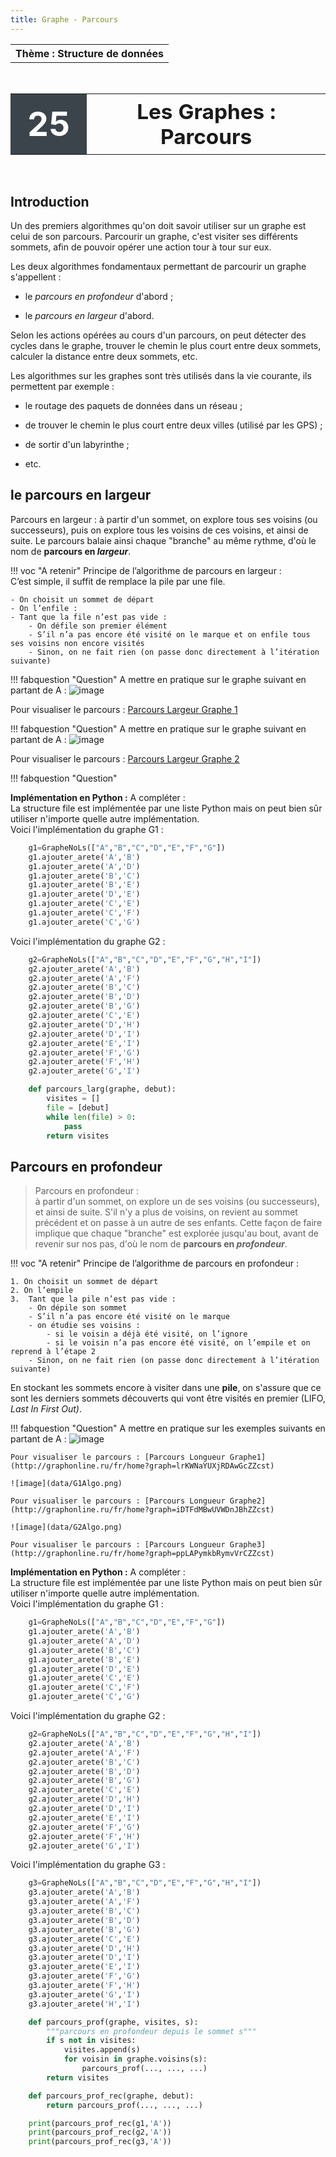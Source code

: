 ```yaml
---
title: Graphe - Parcours
---
```


<table  class="greenTable">
        <tr>
            <th>
            Thème  : Structure de données
            </th>
        </tr>
</table>
<br>
<table  class="greenTable">
        <tr >
            <th width="20%"; style="background-color: #3B444B;color:white;text-align:center;border:none;font-size:40pt;">
            25
            </th>
            <th  width="80%"; style="text-align:center;border:none;font-size:25pt;">Les Graphes : Parcours</th>
        </tr>
</table>
<br>


## Introduction

Un des premiers algorithmes qu'on doit savoir utiliser sur un graphe est
celui de son parcours. Parcourir un graphe, c'est visiter ses différents
sommets, afin de pouvoir opérer une action tour à tour sur eux.

Les deux algorithmes fondamentaux permettant de parcourir un graphe
s'appellent :

-   le *parcours en profondeur* d'abord ;

-   le *parcours en largeur* d'abord.

Selon les actions opérées au cours d'un parcours, on peut détecter des
cycles dans le graphe, trouver le chemin le plus court entre deux
sommets, calculer la distance entre deux sommets, etc.

Les algorithmes sur les graphes sont très utilisés dans la vie courante,
ils permettent par exemple :

-   le routage des paquets de données dans un réseau ;

-   de trouver le chemin le plus court entre deux villes (utilisé par
    les GPS) ;

-   de sortir d'un labyrinthe ;

-   etc.

## le parcours en largeur


Parcours en largeur : à partir d'un sommet, on explore tous ses voisins
(ou successeurs), puis on explore tous les voisins de ces voisins, et
ainsi de suite. Le parcours balaie ainsi chaque "branche" au même
rythme, d'où le nom de **parcours en *largeur***.

!!! voc "A retenir"
    Principe de l’algorithme de parcours en largeur :  
    C’est simple, il suffit de remplace la pile par une file.  
    
    - On choisit un sommet de départ  
    - On l’enfile :  
    - Tant que la file n’est pas vide :  
        - On défile son premier élément  
        - S’il n’a pas encore été visité on le marque et on enfile tous ses voisins non encore visités  
        - Sinon, on ne fait rien (on passe donc directement à l’itération suivante)


!!! fabquestion "Question"
    A mettre en pratique sur le graphe suivant en partant de A :
    ![image](data/G0Algo.png)

Pour visualiser le parcours : [Parcours Largeur Graphe
1](http://graphonline.ru/fr/home?graph=lrKWNaYUXjRDAwGcZZcst)

!!! fabquestion "Question"
    A mettre en pratique sur le graphe suivant en partant de A :
    ![image](data/G1Algo.png)

Pour visualiser le parcours : [Parcours Largeur Graphe
2](http://graphonline.ru/fr/home?graph=iDTFdMBwUVWDnJBhZZcst)

!!! fabquestion "Question"

**Implémentation en Python :** A compléter :\
La structure file est implémentée par une liste Python mais on peut bien
sûr utiliser n'importe quelle autre implémentation.\
Voici l'implémentation du graphe G1 :

```python
    g1=GrapheNoLs(["A","B","C","D","E","F","G"])
    g1.ajouter_arete('A','B')
    g1.ajouter_arete('A','D')
    g1.ajouter_arete('B','C')
    g1.ajouter_arete('B','E')
    g1.ajouter_arete('D','E')
    g1.ajouter_arete('C','E')
    g1.ajouter_arete('C','F')
    g1.ajouter_arete('C','G')
```

Voici l'implémentation du graphe G2 :

```python
    g2=GrapheNoLs(["A","B","C","D","E","F","G","H","I"])
    g2.ajouter_arete('A','B')
    g2.ajouter_arete('A','F')
    g2.ajouter_arete('B','C')
    g2.ajouter_arete('B','D')
    g2.ajouter_arete('B','G')
    g2.ajouter_arete('C','E')
    g2.ajouter_arete('D','H')
    g2.ajouter_arete('D','I')
    g2.ajouter_arete('E','I')
    g2.ajouter_arete('F','G')
    g2.ajouter_arete('F','H')
    g2.ajouter_arete('G','I')

    def parcours_larg(graphe, debut):
        visites = []
        file = [debut]
        while len(file) > 0:
            pass
        return visites
```

## Parcours en profondeur

> Parcours en profondeur :  
    à partir d'un sommet, on explore un de ses voisins (ou successeurs), et ainsi de suite. S'il n'y a plus de voisins, on revient au sommet précédent et on passe à un autre de ses enfants. Cette façon de faire implique que chaque "branche" est explorée jusqu'au bout, avant de revenir sur nos pas, d'où le nom de **parcours en *profondeur***.


!!! voc "A retenir"
    Principe de l’algorithme de parcours en profondeur :  
    
    1. On choisit un sommet de départ  
    2. On l’empile  
    3.  Tant que la pile n’est pas vide :
        - On dépile son sommet  
        - S’il n’a pas encore été visité on le marque  
        - on étudie ses voisins : 
            - si le voisin a déjà été visité, on l’ignore  
            - si le voisin n’a pas encore été visité, on l’empile et on reprend à l’étape 2  
        - Sinon, on ne fait rien (on passe donc directement à l’itération suivante)

En stockant les sommets encore à visiter dans une **pile**, on s'assure
que ce sont les derniers sommets découverts qui vont être visités en
premier (LIFO, *Last In First Out)*.

!!! fabquestion "Question"
    A mettre en pratique sur les exemples suivants en partant de A :
    ![image](data/G0Algo.png)

    Pour visualiser le parcours : [Parcours Longueur Graphe1](http://graphonline.ru/fr/home?graph=lrKWNaYUXjRDAwGcZZcst)

    ![image](data/G1Algo.png)

    Pour visualiser le parcours : [Parcours Longueur Graphe2](http://graphonline.ru/fr/home?graph=iDTFdMBwUVWDnJBhZZcst)

    ![image](data/G2Algo.png)

    Pour visualiser le parcours : [Parcours Longueur Graphe3](http://graphonline.ru/fr/home?graph=ppLAPymkbRymvVrCZZcst)



**Implémentation en Python :** A compléter :\
La structure file est implémentée par une liste Python mais on peut bien
sûr utiliser n'importe quelle autre implémentation.\
Voici l'implémentation du graphe G1 :

```python
    g1=GrapheNoLs(["A","B","C","D","E","F","G"])
    g1.ajouter_arete('A','B')
    g1.ajouter_arete('A','D')
    g1.ajouter_arete('B','C')
    g1.ajouter_arete('B','E')
    g1.ajouter_arete('D','E')
    g1.ajouter_arete('C','E')
    g1.ajouter_arete('C','F')
    g1.ajouter_arete('C','G')
```

Voici l'implémentation du graphe G2 :
```python
    g2=GrapheNoLs(["A","B","C","D","E","F","G","H","I"])
    g2.ajouter_arete('A','B')
    g2.ajouter_arete('A','F')
    g2.ajouter_arete('B','C')
    g2.ajouter_arete('B','D')
    g2.ajouter_arete('B','G')
    g2.ajouter_arete('C','E')
    g2.ajouter_arete('D','H')
    g2.ajouter_arete('D','I')
    g2.ajouter_arete('E','I')
    g2.ajouter_arete('F','G')
    g2.ajouter_arete('F','H')
    g2.ajouter_arete('G','I')
```

Voici l'implémentation du graphe G3 :

```python
    g3=GrapheNoLs(["A","B","C","D","E","F","G","H","I"])
    g3.ajouter_arete('A','B')
    g3.ajouter_arete('A','F')
    g3.ajouter_arete('B','C')
    g3.ajouter_arete('B','D')
    g3.ajouter_arete('B','G')
    g3.ajouter_arete('C','E')
    g3.ajouter_arete('D','H')
    g3.ajouter_arete('D','I')
    g3.ajouter_arete('E','I')
    g3.ajouter_arete('F','G')
    g3.ajouter_arete('F','H')
    g3.ajouter_arete('G','I')
    g3.ajouter_arete('H','I')
```
```python
    def parcours_prof(graphe, visites, s):
        """parcours en profondeur depuis le sommet s"""
        if s not in visites:
            visites.append(s)
            for voisin in graphe.voisins(s):
                parcours_prof(..., ..., ...)
        return visites

    def parcours_prof_rec(graphe, debut):
        return parcours_prof(..., ..., ...)

    print(parcours_prof_rec(g1,'A'))
    print(parcours_prof_rec(g2,'A'))
    print(parcours_prof_rec(g3,'A'))
```